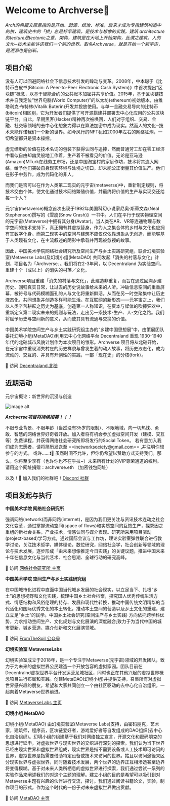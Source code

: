 # Welcome to Archverse👋

*Arch的希腊文原意指的是开始、起源、统治、标准，后来才成为专指建筑构造中的拱，建筑史中的「拱」总是标竿建筑，是技术与想像的实践。建筑 architecture的tecture是tectonic之意，架构，建筑是在大地上开始架构，此谓之建筑。人的文化─技术未能许诺我们一个新的世界。取名Archverse，就是开始一个新宇宙，是溯源也是创新。*

## 项目介绍

没有人可以回避网络社会下信息技术引发的躁动与变革。2008年，中本聪于《比特币白皮书(Bitcoin: A Peer-to-Peer Electronic Cash System)》中首次提出“区块链”概念，以基于智能合约的公共账本加密并共享价值。2015年，基于区块链技术并自我定位“世界电脑(World Computer)”的以太坊(ethereum)初始版本，由维塔利克·布特林(Vitalik Buterin)开发并投放使用。与单一金融交易导向的比特币(bitcoin)相区别，它为开发者们提供了可开源搭建并部署去中心化应用的公共区块链平台。自此，早期黑客(Hacker)精神再次被唤回，人们对于组织、交易、金融、社交等领域的去中心化想象力得以在算法加密中成为现实。然而人的文化─技术未能许诺我们一个新的世界。如今风行的NFT犹如2000年左右的网络狂潮，一切希望都只是资本操控。

虚无缥缈的价值在技术名词的包装下获得认同与追捧，然而普通劳工却在零工经济中看似自由却幽灵般地工作着，生产着不被看见的价值。无论是亚马逊(Amazon)MTurk在线劳工市场，还是中国淘宝村的家庭作坊，技术将其连入网络，给予他们突破自身现实环境与处境之切口，却未能公正衡量其价值生产。他们在影子中劳作，成为代码化的非人。

而我们是否可以在作为人类第二现实的元宇宙(metaverse)中，重新制定规则，将技术交由个体，使文化通过技术网络繁殖价值，并最终将价值的生产与实现交还给每一个人？

元宇宙(metaverse)概念首次出现于1992年美国科幻小说家尼奥·斯蒂文森(Neal Stephenson)撰写的《雪崩(Snow Crash)》一书中。人们在平行于现实物理空间的元宇宙(Metaverse)中拥有其分身(Avatar)。当人类在AR、VR等连通物理与数字空间的技术支持下，真正拥有其虚拟替身，作为人之集合体的乡村与文化也应拥有其数字化身。而第二现实中的空间与建筑不应仅仅依靠想象从无创造，而能够基于人类现有文化，在主流叙述的阴影中承载并再现被忽视的故事。

因此，中国美术学院网络社会研究所及空间生产与乡土实践研究组，联合幻境实验室(Metaverse Labs)及幻境小组(MetaDAO) 共同发起「消失的村落与文化」计划，项目名为「Archverse」。我们将在2-3年间，以 Decentraland 为实验空间，重建十个（或以上）的消失的村落／文化。

Archverse项目重建「消失的村落与文化」，此建造非重复，而旨在通过回溯乡建历史、回归真实日常，让过去的历史说故事给未来的人听。冲破信息空间的重重屏幕，被符号与代码模糊面孔的人与文化将重新鲜活。从而在另一时空聚集中让历史液态化，共同想象并创造多样可能生活。在互联网的新形态——元宇宙之上，我们以人类辛苦耕耘之历史为基底，创造第一人称知识，在资本与媒体的吹捧狂欢中，重新定义第二现实未来的规则与玩法，走出另一条技术-生产、人-文化之路。我们将赋予历史与空间新的意义，从而使其具有流通与交换的价值。 

中国美术学院空间生产与乡土实践研究组主办的“乡建中国思想展”中，由策展团队委托幻境小组(MetaDAO)利用去中心化网络平台 Decentraland 重现 1930-1940 年代的北碚城市风貌计划作为本次项目的雏形。Archverse 项目将从北碚开始，在元宇宙中重现消失村庄的历史样貌与曾发生着的动人故事，将历史液态化，成为流动的、交互的、并具有开创性的实践，一部「现在史」的分枝(fork）。

🏃‍ 访问 [Decentraland.北碚](https://beibei.city)


## 近期活动

元宇宙概论：新世界的沉浸与创造

![image alt](https://github.com/GennyZHENG/Archverse/blob/main/docs/image/%E5%85%83%E5%AE%87%E5%AE%99%E6%A6%82%E8%AE%BA%E5%85%AC%E5%BC%80%E8%AF%BE.png)


***Archverse项目将持续招募！！！***

不限专业背景、不限年龄（当然没有35岁的限制）、不限地域，向一切热忱、勇敢、智慧的网络世界好奇者开放。加入者将有机会参加虚拟空间开发（建模、交互等）免费课程，并获得网络社会研究所即将发行的Social Token。
若有意加入我们成为志愿者，请将简历发送至 ==inetworksociety@gmail.com== ,并注明你想参与的方式。
或许......❗👀
虽然时间不允许，但你仍希望以赞助方式支持我们。那么，你将至少享有（也许你也不在乎拉~）未来所有计划的VIP尊荣通道的权利。
请用这个网址捐赠：archverse.eth （加密钱包网址）

以及！🙌 加入我们的社群吧！[Discord 社群](https://discord.gg/rBdy8BN3WF)



## 项目发起与执行

**中国美术学院 网络社会研究所**

强调网络(network)而非网路(internet)，是因为我们更关注与资讯技术连动之社会文化变革，通过掌握流动空间(space of flows)和实质空间的互馈生产，探究因之重组的新社会关系，产业技术，情感认同与媒介表现。研究所采用项目驱动(project-based)学习方式，通过国际会议与工作坊，理论实验室弹性联合进行教学讨论，关注技术哲学，媒体理论，数位研究，网络社会学，社会创新等领域的理论与技术发展，逐步形成「由未来想像推定今日实践」的关键议题，推进中国未来十年在信息文化与当代艺术、社会思潮、全球行动的研究高峰。

🏃‍ 访问 [网络社会研究所 主页](https://www.caa-ins.org/)

**中国美术学院 空间生产与乡土实践研究组**

在中国城市化进程中直面中国当代城乡发展的社会现实，以立足当下、扎根“乡土”的思想视野和文化实践，梳理中国乡土社会档案，探究国人优秀传统生活方式、情感结构和风俗伦理的持存、发展和现代性转换，推动中国传统文明精华的当代活化和国际优秀文化的本土转化，推动本土空间的营造以及乡土文化的重建，建立立足“乡土”的民学。中国乡土社会研究(空间生产与乡土实践) 方向依托跨学科优势，力求推动空间生产、文化规划与文化展演的深度融合;致力于为当代中国的城市更新、城乡营造、媒介创新和文化展演领域。

🏃‍ 访问 [FromTheSoil 公众号](https://mp.weixin.qq.com/mp/profile_ext?action=home&__biz=MzUyNDgyNDQ3MA==&scene=124#wechat_redirect)

**幻境实验室 MetaverseLabs**

幻境实验室成立于2018年，是一个专注于Metaverse(元宇宙)领域的开发团队，致力于为未来的虚拟世界公民建造一个开放包容的虚拟家园。团队目前在Decentralnd虚拟世界平台开发运营龙城社区，同时也正在其他兴起的虚拟世界概念项目进行布局和实践。创建MetaDAO(幻境小组)并提供支持，召集所有对虚拟世界感兴趣的朋友，希望和大家共同创立一个由社区驱动的去中心化自治组织，一起向着Metaverse世界前进。

🏃‍ 访问 [MetaverseLabs 主页](metaverselabs.com)

**幻境小组 MetaDAO**

幻境小组(MetaDAO) 由幻境实验室(Metaverse Labs)支持，由密码朋克，艺术家，建筑师，程序员，区块链爱好者，游戏爱好者等自发组成的DAO组织(去中心化自治组织)。幻境小组的组建基于我们对网络独立宣言，开源文化和密码朋克的思想进行延申，对虚拟世界与现实世界的交织进行深刻的探索。我们认为当下世界已经由现实世界和虚拟世界组成，现实世界是指不需要设备或人工技术即可访问的世界，虚拟世界是指需要借助特定设备或技术来访问的世界。姑且以访问途径来区分现实世界与虚拟世界，同时随着技术发展，两个世界的边界正互相渗透甚至边界将变得模糊。基于对未来人类所栖息的虚拟世界进行探索，我们通过尝试一系列的实验作品来阐述我们的对这个主题的理解。建立小组的目的是希望可以吸引到对Metaverse主题有兴趣的伙伴进行交流，探讨。我们通过阅读书籍论文，实验，制作项目的形式，作为这个时代的一份子对未来虚拟世界做出贡献。

🏃‍ 访问 [MetaDAO 主页](https://metadao.org/)




